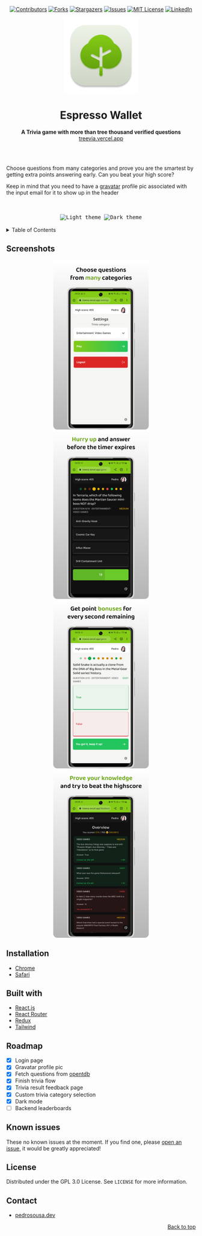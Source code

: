 <!-- markdownlint-disable-next-line first-line-h1 -->
<div align="center" id="top">

  [![Contributors][contributors-shield]][contributors-url]
  [![Forks][forks-shield]][forks-url]
  [![Stargazers][stars-shield]][stars-url]
  [![Issues][issues-shield]][issues-url]
  [![MIT License][license-shield]][license-url]
  [![LinkedIn][linkedin-shield]][linkedin-url]

</div>

<div align="center">
  <img src="docs/assets/icon.png" width="200" height="200">

  <h1>Espresso Wallet</h1>

  <p>
    <strong>A Trivia game with more than tree thousand verified questions</strong><br>
    <a href="https://treevia.vercel.app">treevia.vercel.app</a>
  </p>

  <br>
  <br>
</div>

Choose questions from many categories and prove you are the smartest by getting extra points answering early. Can you beat your high score?

Keep in mind that you need to have a [gravatar](https://gravatar.com) profile pic associated with the input email for it to show up in the header

<br>
<br>

<div align="center">
  <kbd>
    <img
      src="docs/assets/Light theme.gif"
      title="Light theme"
    >
  </kbd>
  <kbd>
    <img
      src="docs/assets/Dark theme.gif"
      title="Dark theme"
    >
  </kbd>
  <br>
  <br>
</div>

<details>
  <summary>Table of Contents</summary>
  <ol>
    <li><a href="#screenshots">Screenshots</a></li>
    <li><a href="#built-with">Built with</a></li>
    <li><a href="#installation">Installation</a></li>
    <li><a href="#roadmap">Roadmap</a></li>
    <li><a href="#known-issues">Known issues</a></li>
    <li><a href="#license">License</a></li>
    <li><a href="#contact">Contact</a></li>
  </ol>
</details>

## Screenshots

<div style="display:flex;justify-content:space-around;flex-flow:row wrap;">
  <img src="docs/assets/Frame 1.png" height="450px" />
  <img src="docs/assets/Frame 2.png" height="450px" />
  <img src="docs/assets/Frame 3.png" height="450px" />
  <img src="docs/assets/Frame 4.png" height="450px" />
</div>

## Installation

- [Chrome](https://support.google.com/chrome/answer/9658361?hl=en&co=GENIE.Platform%3DDesktop)
- [Safari](https://mobilesyrup.com/2020/05/24/how-install-progressive-web-app-pwa-android-ios-pc-mac/#:~:text=Navigate%20to%20the%20website%20you,like%20a%20native%20iOS%20app)

## Built with

- [React.js](https://reactjs.org/)
- [React Router](https://reactrouter.com/)
- [Redux](https://redux.js.org/)
- [Tailwind](https://tailwindcss.com/)

## Roadmap

- [x] Login page
- [x] Gravatar profile pic
- [x] Fetch questions from [opentdb](https://opentdb.com)
- [x] Finish trivia flow
- [x] Trivia result feedback page
- [x] Custom trivia category selection
- [x] Dark mode
- [ ] Backend leaderboards

## Known issues

These no known issues at the moment. If you find one, please [open an issue](https://github.com/PedroSSM2000/treevia/issues), it would be greatly appreciated!

## License

Distributed under the GPL 3.0 License. See `LICENSE` for more information.

## Contact

- [pedrosousa.dev](https://pedrosousa.dev)

<p align="right"><a href="#top">Back to top</a></p>

[contributors-shield]: https://img.shields.io/github/contributors/PedroSSM2000/treevia?style=for-the-badge
[contributors-url]: https://github.com/PedroSSM2000/treevia/graphs/contributors
[forks-shield]: https://img.shields.io/github/forks/PedroSSM2000/treevia?style=for-the-badge
[forks-url]: https://github.com/PedroSSM2000/treevia/network/members
[stars-shield]: https://img.shields.io/github/stars/PedroSSM2000/treevia?style=for-the-badge
[stars-url]: https://github.com/PedroSSM2000/treevia/stargazers
[issues-shield]: https://img.shields.io/github/issues/PedroSSM2000/treevia?style=for-the-badge
[issues-url]: https://github.com/PedroSSM2000/treevia/issues
[license-shield]: https://img.shields.io/github/license/PedroSSM2000/treevia?style=for-the-badge
[license-url]: https://github.com/PedroSSM2000/treevia/blob/main/LICENSE
[linkedin-shield]: https://img.shields.io/badge/-LinkedIn-black?style=for-the-badge&logo=linkedin&colorB=555
[linkedin-url]: https://linkedin.com/in/pedrossdemelo/
